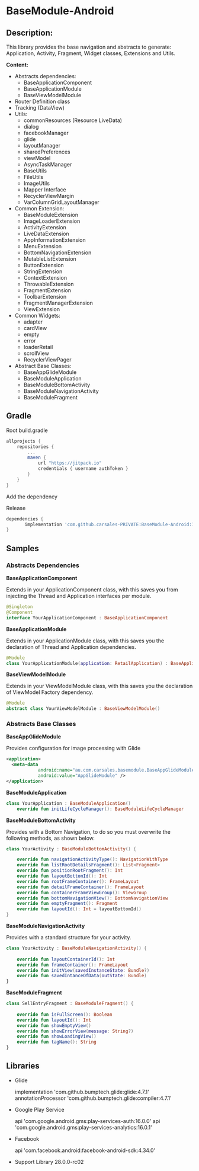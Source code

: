 # BaseModule-Android

## Description:

This library provides the base navigation and abstracts to generate: Application, Activity, 
Fragment, Widget classes, Extensions and Utils.

**Content:**

* Abstracts dependencies:
  * BaseApplicationComponent
  * BaseApplicationModule
  * BaseViewModelModule
* Router Definition class
* Tracking (DataView)
* Utils:
    * commonResources (Resource LiveData)
    * dialog
    * facebookManager
    * glide
    * layoutManager
    * sharedPreferences
    * viewModel
    * AsyncTaskManager
    * BaseUtils
    * FileUtils
    * ImageUtils
    * Mapper Interface
    * RecyclerViewMargin
    * VarColumnGridLayoutManager
* Common Extension:
    * BaseModuleExtension
    * ImageLoaderExtension
    * ActivityExtension         
    * LiveDataExtension
    * AppInformationExtension   
    * MenuExtension
    * BottomNavigationExtension 
    * MutableListExtension
    * ButtonExtension           
    * StringExtension
    * ContextExtension          
    * ThrowableExtension
    * FragmentExtension         
    * ToolbarExtension
    * FragmentManagerExtension  
    * ViewExtension
* Common Widgets:
    * adapter
    * cardView
    * empty
    * error
    * loaderRetail
    * scrollView
    * RecyclerViewPager
* Abstract Base Classes: 
    * BaseAppGlideModule
    * BaseModuleApplication
    * BaseModuleBottomActivity
    * BaseModuleNavigationActivity
    * BaseModuleFragment

## Gradle
Root build.gradle

```gradle
allprojects {
    repositories {
        ... 
        maven {
            url "https://jitpack.io"
            credentials { username authToken }
        }
    }
}
```

Add the dependency

Release
 
```gradle
dependencies {
       implementation 'com.github.carsales-PRIVATE:BaseModule-Android:1.4'
}
```

## Samples

### Abstracts Dependencies

**BaseApplicationComponent**

Extends in your ApplicationComponent class, with this saves you from injecting 
the Thread and Application interfaces per module.

```kotlin
@Singleton
@Component
interface YourApplicationComponent : BaseApplicationComponent
```

**BaseApplicationModule**

Extends in your ApplicationModule class, with this saves you the declaration 
of Thread and Application dependencies.

```kotlin
@Module
class YourApplicationModule(application: RetailApplication) : BaseApplicationModule(application)
```

**BaseViewModelModule**

Extends in your ViewModelModule class, with this saves you the declaration of 
ViewModel Factory dependency.

```kotlin
@Module
abstract class YourViewModelModule : BaseViewModelModule()
```

### Abstracts Base Classes

**BaseAppGlideModule**

Provides configuration for image processing with Glide

```xml
<application>
  <meta-data
            android:name="au.com.carsales.basemodule.BaseAppGlideModule"
            android:value="AppGlideModule" />
</application>
```

**BaseModuleApplication**

```kotlin
class YourApplication : BaseModuleApplication() 
    override fun initLifeCycleManager(): BaseModuleLifeCycleManager

```

**BaseModuleBottomActivity**

Provides with a Bottom Navigation, to do so you 
must overwrite the following methods, as shown below.

```kotlin
class YourActivity : BaseModuleBottomActivity() {

    override fun navigationActivityType(): NavigationWithType
    override fun listRootDetailsFragment(): List<Fragment>
    override fun positionRootFragment(): Int
    override fun layoutBottomId(): Int
    override fun rootFrameContainer(): FrameLayout
    override fun detailFrameContainer(): FrameLayout
    override fun containerFrameViewGroup(): ViewGroup
    override fun bottomNavigationView(): BottomNavigationView
    override fun emptyFragment(): Fragment
    override fun layoutId(): Int = layoutBottomId()
}
```

**BaseModuleNavigationActivity**

Provides with a standard structure for your activity.

```kotlin
class YourActivity : BaseModuleNavigationActivity() {
    
    override fun layoutContainerId(): Int 
    override fun frameContainer(): FrameLayout 
    override fun initView(savedInstanceState: Bundle?) 
    override fun savedIntanceOfData(outState: Bundle) 
}
``` 

**BaseModuleFragment**

```kotlin
class SellEntryFragment : BaseModuleFragment() {
    
    override fun isFullScreen(): Boolean 
    override fun layoutId(): Int
    override fun showEmptyView()
    override fun showErrorView(message: String?)
    override fun showLoadingView()
    override fun tagName(): String
}
```

## Libraries

* Glide 

    implementation 'com.github.bumptech.glide:glide:4.7.1'
    annotationProcessor 'com.github.bumptech.glide:compiler:4.7.1'

* Google Play Service

    api 'com.google.android.gms:play-services-auth:16.0.0'
    api 'com.google.android.gms:play-services-analytics:16.0.1'


* Facebook

    api 'com.facebook.android:facebook-android-sdk:4.34.0'
 
* Support Library 28.0.0-rc02